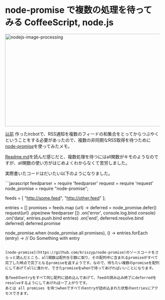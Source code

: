 node-promise で複数の処理を待ってみる
CoffeeScript, node.js
=====
<a href="http://manaten.net/wp-content/uploads/2013/07/nodejs-image-processing.png"><img src="http://manaten.net/wp-content/uploads/2013/07/nodejs-image-processing.png" alt="nodejs-image-processing" width="600" height="300" class="aligncenter size-full wp-image-608" /></a>

[以前](http://manaten.net/archives/548) 作ったircbotで、RSS通知を複数のフィードの和集合をとってからつぶやくということをする必要があったので、複数の非同期なRSS取得を待つために[node-promise](https://github.com/kriszyp/node-promise)を使ってみたメモ。

<!--more-->

[Readme.md](https://github.com/kriszyp/node-promise)を読んだ感じだと、複数処理を待つにはall関数がキモのようなのですが、all関数の使い方がはじめよくわからなくて苦労しました。

実際書いたコードはだいたい以下のようになりました。

<div>```javascript
feedparser = require 'feedparser'
request = require 'request'
node_promise = require "node-promise";

feeds = [ "http://some.feed", "http://other.feed" ];

entries = []
promises = feeds.map (url) ->
  deferred = node_promise.defer()
  request(url)
    .pipe(new feedparser [])
    .on('error', console.log.bind console)
    .on('data', entries.push.bind entries)
    .on('end', deferred.resolve.bind deferred)
  deferred.promise

node_promise.when (node_promise.all promises), () ->
  entries.forEach (entry) ->
    // Do Something with entry
```</div>

[node-promise](https://github.com/kriszyp/node-promise)のソースコードをさらっと読んだところ、all関数は配列を引数に取り、その配列中に含まれるpromiseがすべて完了した時点で完了となるpromiseを返すようです。なので、待ちたい複数のpromiseを配列にしてあげてallに食わせ、できたpromiseをwhenで待ってあげればいいことになります。

各feedのentryをすべて同じ配列に詰め込んであげて、feedの読み込み終了にdeferredをresolveするようにしてあげれば一丁上がりです。
あとは all promises を待つwhenですべてのentryが詰め込まれた状態のentriesにアクセスできます。
